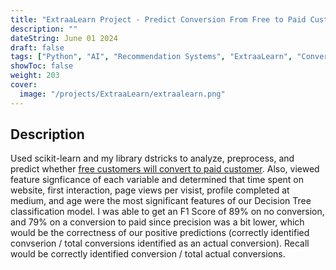 ```yaml
---
title: "ExtraaLearn Project - Predict Conversion From Free to Paid Customers"
description: ""
dateString: June 01 2024
draft: false
tags: ["Python", "AI", "Recommendation Systems", "ExtraaLearn", "Conversion"]
showToc: false
weight: 203
cover:
  image: "/projects/ExtraaLearn/extraalearn.png"
---
```


<!-- ### 🔗 [Colab Notebook](https://colab.research.google.com/drive/1Q553uslYW3Ho6P1G46SOEDxOS_VmHXfJ) -->

## Description

Used scikit-learn and my library dstricks to analyze, preprocess, and predict whether [free customers will convert to paid customer](https://github.com/RJUNCC/Projects_Challenges/blob/main/Great_Learning_Projects/ExtraaLearn/nbs/PotentialCustomers.ipynb). Also, viewed feature signficance of each variable and determined that time spent on website, first interaction, page views per visist, profile completed at medium, and age were the most significant features of our Decision Tree classification model. I was able to get an F1 Score of 89% on no conversion, and 79% on a conversion to paid since precision was a bit lower, which would be the correctness of our positive predictions (correctly identified convserion / total conversions identified as an actual conversion). Recall would be correctly identified conversion / total actual conversions.

<!-- ![Attention Mechanism](/projects/news_articles/Screenshot_1.png) -->
